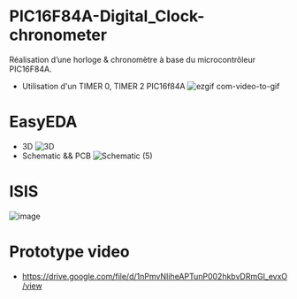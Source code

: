 # PIC16F84A-Digital_Clock-chronometer
Réalisation d’une horloge &amp; chronomètre à base du microcontrôleur PIC16F84A.
- Utilisation d'un TIMER 0, TIMER 2 PIC16f84A
 ![ezgif com-video-to-gif](https://github.com/Abdelkodouss-ELFATAOUY/PIC16F84A-Digital_Clock-chronometer/assets/142337040/44e0e512-f60a-4db3-976b-09ad82d7cbc3)
# EasyEDA
- 3D
 ![3D](https://github.com/Abdelkodouss-ELFATAOUY/PIC16F84A-Digital_Clock-chronometer/assets/142337040/6699b328-970c-4bc5-9f21-3af40dea87dd)
- Schematic && PCB
![Schematic (5)](https://github.com/Abdelkodouss-ELFATAOUY/PIC16F84A-Digital_Clock-chronometer/assets/142337040/e01c9bf8-d6d0-4b76-aca6-48c49f33c62c)

# ISIS
![image](https://github.com/Abdelkodouss-ELFATAOUY/PIC16F84A-Digital_Clock-chronometer/assets/142337040/b255884e-7260-4c9f-b5e1-29b43c40f781)

# Prototype video
- https://drive.google.com/file/d/1nPmvNIiheAPTunP002hkbvDRmGl_evxO/view
